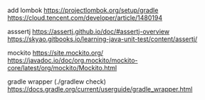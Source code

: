 add lombok
https://projectlombok.org/setup/gradle
https://cloud.tencent.com/developer/article/1480194

asssertj
https://assertj.github.io/doc/#assertj-overview
https://skyao.gitbooks.io/learning-java-unit-test/content/assertj/


mockito
https://site.mockito.org/
https://javadoc.io/doc/org.mockito/mockito-core/latest/org/mockito/Mockito.html

gradle wrapper (./gradlew check)
https://docs.gradle.org/current/userguide/gradle_wrapper.html
